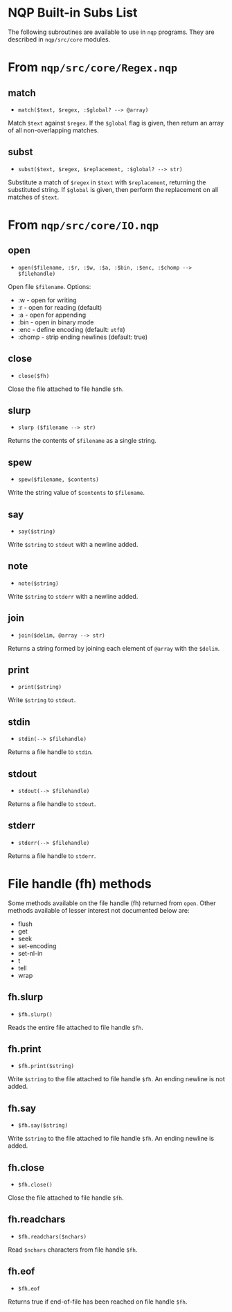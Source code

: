 # NQP Built-in Subs List

The following subroutines are available to use in `nqp` programs.
They are described in `nqp/src/core` modules.

# From `nqp/src/core/Regex.nqp`

## match
* `match($text, $regex, :$global? --> @array)`

Match `$text` against `$regex`.  If the `$global` flag is
given, then return an array of all non-overlapping matches.

## subst
* `subst($text, $regex, $replacement, :$global? --> str)`

Substitute a match of `$regex` in `$text` with `$replacement`,
returning the substituted string.  If `$global` is given, then
perform the replacement on all matches of `$text`.

# From `nqp/src/core/IO.nqp`

## open
* `open($filename, :$r, :$w, :$a, :$bin, :$enc, :$chomp --> $filehandle)`

Open file `$filename`. Options:
+ :w - open for writing
+ :r - open for reading (default)
+ :a - open for appending
+ :bin - open in binary  mode
+ :enc - define encoding (default: `utf8`)
+ :chomp - strip ending newlines (default: true)

## close
* `close($fh)`

Close the file attached to file handle `$fh`.

## slurp
* `slurp ($filename --> str)`

Returns the contents of `$filename` as a single string.

## spew
* `spew($filename, $contents)`

Write the string value of `$contents` to `$filename`.

## say
* `say($string)`

Write `$string` to `stdout` with a newline added.

## note
* `note($string)`

Write `$string` to `stderr` with a newline added.

## join
* `join($delim, @array --> str)`

Returns a string formed by joining each element of `@array`
with the `$delim`.

## print
* `print($string)`

Write `$string` to `stdout`.

## stdin
* `stdin(--> $filehandle)`

Returns a file handle to `stdin`.

## stdout
* `stdout(--> $filehandle)`

Returns a file handle to `stdout`.

## stderr
* `stderr(--> $filehandle)`

Returns a file handle to `stderr`.

# File handle (fh) methods

Some methods available on the file handle (fh) returned from `open`.
Other methods available of lesser interest not documented below are:
+ flush
+ get
+ seek
+ set-encoding
+ set-nl-in
+ t
+ tell
+ wrap

## fh.slurp
* `$fh.slurp()`

Reads the entire file attached to file handle `$fh`.

## fh.print
* `$fh.print($string)`

Write `$string` to the file attached to file handle `$fh`.
An ending newline is not added.

## fh.say
* `$fh.say($string)`

Write `$string` to the file attached to file handle `$fh`.
An ending newline is added.

## fh.close
* `$fh.close()`

Close the file attached to file handle `$fh`.

## fh.readchars
* `$fh.readchars($nchars)`

Read `$nchars` characters from file handle `$fh`.

## fh.eof
* `$fh.eof`

Returns true if end-of-file has been reached on file handle `$fh`.
